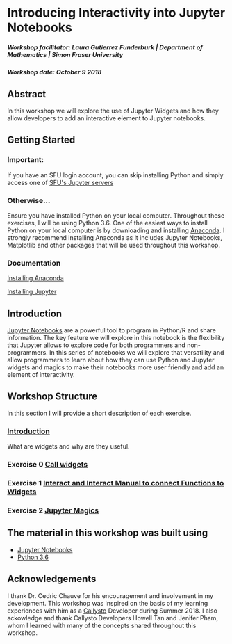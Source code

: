 # Introducing Interactivity into Jupyter Notebooks
##### Workshop facilitator: Laura Gutierrez Funderburk | Department of Mathematics | Simon Fraser University

##### Workshop date: October 9 2018

## Abstract

In this workshop we will explore the use of Jupyter Widgets and how they allow developers to add an interactive element to Jupyter notebooks. 

## Getting Started

### Important: 

If you have an SFU login account, you can skip installing Python and simply access one of [SFU's Jupyter servers](https://sfu.syzygy.ca/)

### Otherwise...

Ensure you have installed Python on your local computer. Throughout these exercises, I will be using Python 3.6. One of the easiest ways to install Python on your local computer is by downloading and installing [Anaconda](https://www.anaconda.com/download/#linux). I strongly recommend installing Anaconda as it includes Jupyter Notebooks, Matplotlib and other packages that will be used throughout this workshop. 

### Documentation

[Installing Anaconda](https://docs.anaconda.com/anaconda/install/#detailed-installation-information)

[Installing Jupyter](http://jupyter.org/install)

## Introduction

<a href="http://jupyter.org/" target="_blank">Jupyter Notebooks</a> are a powerful tool to program in Python/R and share information. The key feature we will explore in this notebook is the flexibility that Jupyter allows to explore code for both programmers and non-programmers. In this series of notebooks we will explore that versatility and allow programmers to learn about how they can use Python and Jupyter widgets and magics to make their notebooks more user friendly and add an element of interactivity. 

## Workshop Structure

In this section I will provide a short description of each exercise. 

### <a href="https://github.com/lfunderburk/Interactive_Jupyter/blob/master/Notebooks/Introduction.ipynb" target="_blank">Introduction</a>
What are widgets and why are they useful. 

### Exercise 0 <a href="https://github.com/lfunderburk/Interactive_Jupyter/blob/master/Notebooks/Jupyter_Widgets.ipynb" target="_blank">Call widgets </a>

### Exercise 1 <a href="https://github.com/lfunderburk/Interactive_Jupyter/blob/master/Notebooks/Jupyter_Widgets_Function.ipynb" target="_blank">Interact and Interact Manual to connect Functions to Widgets </a>

### Exercise 2 <a href="https://github.com/lfunderburk/Interactive_Jupyter/blob/master/Notebooks/Jupyter_Magics.ipynb" target="_blank">Jupyter Magics </a>


## The material in this workshop was built using

* <a href="http://jupyter.org/" target="_blank">Jupyter Notebooks</a>
* <a href="https://www.python.org/downloads/release/python-360/" target="_blank">Python 3.6</a>

## Acknowledgements

I thank Dr. Cedric Chauve for his encouragement and involvement in my development. This workshop was inspired on the basis of my learning experiences with him as a <a href="https://callysto.ca/" target="_blank">Callysto</a> Developer during Summer 2018. I also ackowledge and thank Callysto Developers Howell Tan and Jenifer Pham, whom I learned with many of the concepts shared throughout this workshop. 

